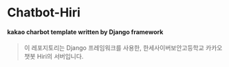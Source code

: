# Chatbot-Hiri
#### kakao charbot template written by Django framework
> 이 레포지토리는 Django 프레임워크를 사용한, 한세사이버보안고등학교 카카오챗봇 Hiri의 서버입니다.
